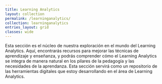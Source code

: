 ```yaml
---
title: Learning Analytics
layout: collection
permalink: /learninganalytics/
collection: learninganalytics
entries_layout: grid
classes: wide
---
```


Esta sección es el núcleo de nuestra exploración en el mundo del Learning Analytics. Aquí, encontrarás recursos para mejorar las técnicas de aprendizaje y enseñanza, y podrás comprender cómo el Learning Analytics se integra de manera natural en los pilares de la pedagogía y las necesidades de la aprendanza. Esta sección servirá como un repositorio de las herramientas digitales que estoy desarrollando en el área de Learning Analytics.

